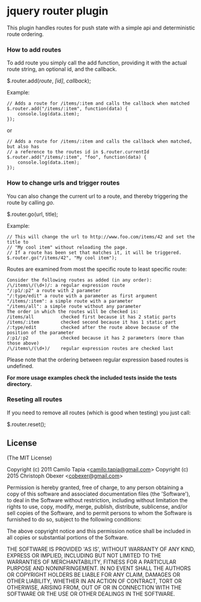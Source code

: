 # jquery router plugin
This plugin handles routes for push state with a simple api and deterministic route ordering.

### How to add routes

To add route you simply call the add function, providing it with the actual route string, an optional id, and the callback. 

$.router.add(*route*, *[id]*, *callback*);
	
Example:

	// Adds a route for /items/:item and calls the callback when matched
	$.router.add("/items/:item", function(data) {
		console.log(data.item);
	});

or

	// Adds a route for /items/:item and calls the callback when matched, but also has
	// a reference to the routes id in $.router.currentId
	$.router.add("/items/:item", "foo", function(data) {
		console.log(data.item);
	});

### How to change urls and trigger routes
You can also change the current url to a route, and thereby triggering the route by calling *go*.

$.router.go(url, title);

Example:

	// This will change the url to http://www.foo.com/items/42 and set the title to
	// "My cool item" without reloading the page.
	// If a route has been set that matches it, it will be triggered.
	$.router.go("/items/42", "My cool item");

Routes are examined from most the specific route to least specific route:

	Consider the following routes as added (in any order):
	/\/items\/(\d+)/: a regular expression route
	"/:p1/:p2" a route with 2 parameter
	"/:type/edit" a route with a parameter as first argument
	"/items/:item": a simple route with a parameter
	"/items/all": a simple route without any parameter
	The order in which the routes will be checked is:
	/items/all			checked first because it has 2 static parts
	/items/:item		checked second because it has 1 static part
	/:type/edit			checked after the route above because of the position of the parameter
	/:p1/:p2			checked because it has 2 parameters (more than those above)
	/\/items\/(\d+)/	regular expression routes are checked last

Please note that the ordering between regular expression based routes is undefined.

__For more usage examples check the included tests inside the tests directory.__

### Reseting all routes

If you need to remove all routes (which is good when testing) you just call:

$.router.reset();

## License 

(The MIT License)

Copyright (c) 2011 Camilo Tapia &lt;camilo.tapia@gmail.com&gt;
Copyright (c) 2015 Christoph Obexer &lt;cobexer@gmail.com&gt;

Permission is hereby granted, free of charge, to any person obtaining
a copy of this software and associated documentation files (the
'Software'), to deal in the Software without restriction, including
without limitation the rights to use, copy, modify, merge, publish,
distribute, sublicense, and/or sell copies of the Software, and to
permit persons to whom the Software is furnished to do so, subject to
the following conditions:

The above copyright notice and this permission notice shall be
included in all copies or substantial portions of the Software.

THE SOFTWARE IS PROVIDED 'AS IS', WITHOUT WARRANTY OF ANY KIND,
EXPRESS OR IMPLIED, INCLUDING BUT NOT LIMITED TO THE WARRANTIES OF
MERCHANTABILITY, FITNESS FOR A PARTICULAR PURPOSE AND NONINFRINGEMENT.
IN NO EVENT SHALL THE AUTHORS OR COPYRIGHT HOLDERS BE LIABLE FOR ANY
CLAIM, DAMAGES OR OTHER LIABILITY, WHETHER IN AN ACTION OF CONTRACT,
TORT OR OTHERWISE, ARISING FROM, OUT OF OR IN CONNECTION WITH THE
SOFTWARE OR THE USE OR OTHER DEALINGS IN THE SOFTWARE.